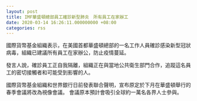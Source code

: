 ```yaml
---
layout: post
title: IMF華盛頓總部員工確診新型肺炎　所有員工在家辦工
date: 2020-03-14 16:26:11.000000000 +08:00
categories: rss
---
```


國際貨幣基金組織表示，在美國首都華盛頓總部的一名工作人員確診感染新型冠狀病毒，組織已建議所有員工在家辦公，防止疫情蔓延。

發言人說，確診員工正自我隔離，組織正在與當地公共衛生部門合作，追蹤這名員工的密切接觸者和可能受到影響的人。

國際貨幣基金組織和世界銀行日前發表聯合聲明，宣布原定於下月在華盛頓舉行的春季會議將改為視像會議。
會議原本預計會吸引全球約一萬名各界人士參與。
